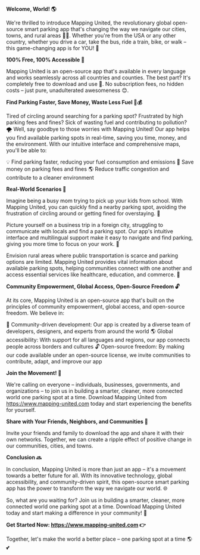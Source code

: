 **Welcome, World! 🌎**

We're thrilled to introduce Mapping United, the revolutionary global open-source smart parking app that's changing the way we navigate our cities, towns, and rural areas 🚗🌆. Whether you're from the USA or any other country, whether you drive a car, take the bus, ride a train, bike, or walk – this game-changing app is for YOU! 🙌

**100% Free, 100% Accessible 🌈**

Mapping United is an open-source app that's available in every language and works seamlessly across all countries and counties. The best part? It's completely free to download and use 💸. No subscription fees, no hidden costs – just pure, unadulterated awesomeness 😊.

**Find Parking Faster, Save Money, Waste Less Fuel 🚗💰**

Tired of circling around searching for a parking spot? Frustrated by high parking fees and fines? Sick of wasting fuel and contributing to pollution? 🌪️ Well, say goodbye to those worries with Mapping United! Our app helps you find available parking spots in real-time, saving you time, money, and the environment. With our intuitive interface and comprehensive maps, you'll be able to:

💡 Find parking faster, reducing your fuel consumption and emissions
💸 Save money on parking fees and fines
🌎 Reduce traffic congestion and contribute to a cleaner environment

**Real-World Scenarios 🌟**

Imagine being a busy mom trying to pick up your kids from school. With Mapping United, you can quickly find a nearby parking spot, avoiding the frustration of circling around or getting fined for overstaying. 🤗

Picture yourself on a business trip in a foreign city, struggling to communicate with locals and find a parking spot. Our app's intuitive interface and multilingual support make it easy to navigate and find parking, giving you more time to focus on your work. 💼

Envision rural areas where public transportation is scarce and parking options are limited. Mapping United provides vital information about available parking spots, helping communities connect with one another and access essential services like healthcare, education, and commerce. 🌾

**Community Empowerment, Global Access, Open-Source Freedom 🔓**

At its core, Mapping United is an open-source app that's built on the principles of community empowerment, global access, and open-source freedom. We believe in:

🌟 Community-driven development: Our app is created by a diverse team of developers, designers, and experts from around the world
🌎 Global accessibility: With support for all languages and regions, our app connects people across borders and cultures
🔓 Open-source freedom: By making our code available under an open-source license, we invite communities to contribute, adapt, and improve our app

**Join the Movement! 🚀**

We're calling on everyone – individuals, businesses, governments, and organizations – to join us in building a smarter, cleaner, more connected world one parking spot at a time. Download Mapping United from https://www.mapping-united.com today and start experiencing the benefits for yourself.

**Share with Your Friends, Neighbors, and Communities 🤝**

Invite your friends and family to download the app and share it with their own networks. Together, we can create a ripple effect of positive change in our communities, cities, and towns.

**Conclusion 🔜**

In conclusion, Mapping United is more than just an app – it's a movement towards a better future for all. With its innovative technology, global accessibility, and community-driven spirit, this open-source smart parking app has the power to transform the way we navigate our world. 🌐

So, what are you waiting for? Join us in building a smarter, cleaner, more connected world one parking spot at a time. Download Mapping United today and start making a difference in your community! 💪

**Get Started Now: https://www.mapping-united.com 👉**

Together, let's make the world a better place – one parking spot at a time 🌎💕